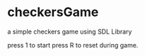 checkersGame
============

a simple checkers game using SDL Library

press 1 to start
press R to reset during game.

